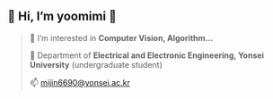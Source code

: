 ## 💞️ Hi, I’m yoomimi 💞️
>
> 👀 I’m interested in __Computer Vision, Algorithm...__
> 
> 🌱 Department of __Electrical and Electronic Engineering, Yonsei University__ (undergraduate student)
> 
> 📫 mijin6690@yonsei.ac.kr
